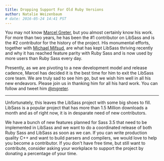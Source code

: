 ```yaml
---
title: Dropping Support For Old Ruby Versions
author: Natalie Weizenbaum
# date: 2016-05-24 14:41 PST
---
```


You may not know [Marcel Greter](https://github.com/mgreter), but you almost
certainly know his work. For more than two years, he has been the #1 contributor
on LibSass and is the #2 contributor for the history of the project. His
monumental efforts, together with [Michael Mifsud](https://github.com/xzyfer),
are what has kept LibSass thriving recently and why it has reached feature
parity with Ruby Sass and is now used by more users than Ruby Sass every day.

Presently, as we are pivoting to a new development model and release cadence,
Marcel has decided it is the best time for him to exit the LibSass core team. We
are truly sad to see him go, but we wish him well in all his new endeavors.
Please join us in thanking him for all his hard work. You can follow and tweet
him [@mgreter](https://twitter.com/mgreter).

---

Unfortunately, this leaves the LibSass project with some big shoes to fill.
LibSass is a popular project that has more than 1.5 Million downloads a month
and as of right now, it is in desparate need of new contributors.

We have a bunch of new features planned for Sass 3.5 that need to be implemented
in LibSass and we want to do a coordinated release of both Ruby Sass and LibSass
as soon as we can. If you can write production quality C++ and want to build
parsers and compilers, we would love to help you become a contributor. If you
don't have free time, but still want to contribute, consider asking your
workplace to support the project by donating a percentage of your time.
